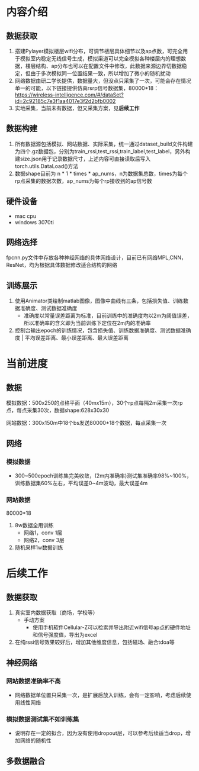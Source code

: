 # 内容介绍

## 数据获取

1. 搭建Pylayer模拟楼层wifi分布，可调节楼层具体细节以及ap点数，可完全用于模拟室内稳定无线信号生成，模拟渠道可以完全模拟各种楼层内的理想数据，楼层结构、ap分布也可以在配置文件中修改，此数据来源边界切数据稳定，但由于多次模拟同一位置结果一致，所以增加了微小的随机扰动
2. 网络数据由研二学长提供，数据量大，但没点只采集了一次，可能会存在情况单一的可能，以下链接提供仿真rsrp信号数据集，80000*18：https://wireless-intelligence.com/#/dataSet?id=2c92185c7e3f1aa4017e3f2d2bfb0002
3. 实地采集，当前未有数据，但又采集方案，见**后续工作**

## 数据构建

1. 所有数据源包括模拟、网站数据、实际采集，统一通过dataset_build文件构建为四个.gz数据包，分别为train_rssi,test_rssi,train_label,test_label，另外构建size.json用于记录数据尺寸，上述内容可直接读取后写入torch.utils.DataLoad()方法
2. 数据shape目前为 n * 1 * times * ap_nums，n为数据集总数，times为每个rp点采集的数据次数，ap_nums为每个rp接收到的ap信号数

## 硬件设备

- mac cpu
- windows 3070ti

## 网络选择

fpcnn.py文件中存放各种神经网络的具体网络设计，目前已有网络MPL,CNN，ResNet，均为根据具体数据修改适合结构的网络

## 训练展示

1. 使用Animator类绘制matlab图像，图像中曲线有三条，包括损失值、训练数据准确度、测试数据准确度
   - 准确度以常量误差距离为标准，目前训练中的准确度均以2m为阈值误差，所以准确率的含义即为当前训练下定位在2m内的准确率
2. 控制台输出epoch的训练情况，包含损失值、训练数据准确度、测试数据准确度 | 平均误差距离、最小误差距离、最大误差距离

# 当前进度

## 数据

模拟数据：500x250的点格平面（40mx15m），30个rp点每隔2m采集一次rp点，每点采集30次，数据shape:628x30x30

网站数据：300x150m中18个bs发送80000*18个数据，每点采集一次

## 网络

### 模拟数据

- 300~500epoch训练集完美收敛，(2m内准确率)测试集准确率98%~100%，训练数据集60%左右，平均误差0~4m波动，最大误差4m

### 网站数据
80000*18

1. 8w数据全用训练
   - 网络1，conv 1层
   - 网络2，conv 3层
2. 随机采样1w数据训练

# 后续工作

## 数据获取

1. 真实室内数据获取（商场，学校等）
   - 手动方案
     - 使用手机软件Cellular-Z可以检索并导出附近wifi信号ap点的硬件地址和信号强度值，导出为excel
2. 在纯rssi信号效果较好后，增加其他维度信息，包括磁场、融合tdoa等

## 神经网络

### 网站数据准确率不高

- 网络数据单位置只采集一次，是扩展后放入训练，会有一定影响，考虑后续使用线性网络

### 模拟数据测试集不如训练集

- 说明存在一定的拟合，因为没有使用dropout层，可以参考后续适当drop，增加网络的随机性

## 多数据融合